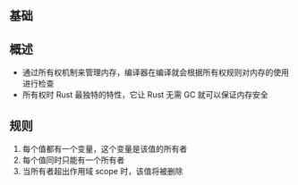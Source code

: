 ## 基础

## 概述
  - 通过所有权机制来管理内存，编译器在编译就会根据所有权规则对内存的使用进行检查
  - 所有权时 Rust 最独特的特性，它让 Rust 无需 GC 就可以保证内存安全

## 规则
  1. 每个值都有一个变量，这个变量是该值的所有者
  2. 每个值同时只能有一个所有者
  3. 当所有者超出作用域 scope 时，该值将被删除




